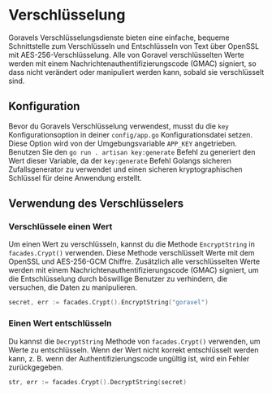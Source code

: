 # Verschlüsselung

Goravels Verschlüsselungsdienste bieten eine einfache, bequeme Schnittstelle zum Verschlüsseln und Entschlüsseln von Text über OpenSSL
mit AES-256-Verschlüsselung. Alle von Goravel verschlüsselten Werte werden mit einem Nachrichtenauthentifizierungscode (GMAC) signiert, so dass
nicht verändert oder manipuliert werden kann, sobald sie verschlüsselt sind.

## Konfiguration

Bevor du Goravels Verschlüsselung verwendest, musst du die `key` Konfigurationsoption in deiner `config/app.go` Konfigurationsdatei
setzen. Diese Option wird von der Umgebungsvariable `APP_KEY` angetrieben. Benutzen Sie den `go run . artisan key:generate` Befehl zu
generiert den Wert dieser Variable, da der `key:generate` Befehl Golangs sicheren Zufallsgenerator zu
verwendet und einen sicheren kryptographischen Schlüssel für deine Anwendung erstellt.

## Verwendung des Verschlüsselers

### Verschlüssele einen Wert

Um einen Wert zu verschlüsseln, kannst du die Methode `EncryptString` in `facades.Crypt()` verwenden. Diese Methode verschlüsselt Werte mit dem
OpenSSL und AES-256-GCM Chiffre. Zusätzlich alle verschlüsselten Werte werden mit einem Nachrichtenauthentifizierungscode (GMAC)
signiert, um die Entschlüsselung durch böswillige Benutzer zu verhindern, die versuchen, die Daten zu manipulieren.

```go
secret, err := facades.Crypt().EncryptString("goravel")
```

### Einen Wert entschlüsseln

Du kannst die `DecryptString` Methode von `facades.Crypt()` verwenden, um Werte zu entschlüsseln. Wenn der Wert nicht korrekt
entschlüsselt werden kann, z. B. wenn der Authentifizierungscode ungültig ist, wird ein Fehler zurückgegeben.

```go
str, err := facades.Crypt().DecryptString(secret)
```
